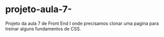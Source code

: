 # projeto-aula-7-
Projeto da aula 7 de Front End I onde precisamos clonar uma pagina para treinar alguns fundamentos de CSS. 
